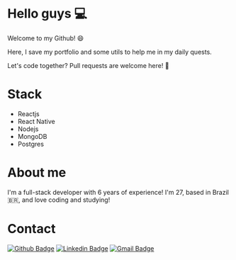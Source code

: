 # Hello guys :computer:

Welcome to my Github! :smile:

Here, I save my portfolio and some utils to help me in my daily quests. 

Let's code together? Pull requests are welcome here! :purple_heart:

# Stack
- Reactjs
- React Native
- Nodejs
- MongoDB
- Postgres

# About me

I'm a full-stack developer with 6 years of experience! I'm 27, based in Brazil :brazil:, and love coding and studying!

# Contact 

[![Github Badge](https://img.shields.io/badge/-Github-000?style=flat-square&logo=Github&logoColor=white&link=https://github.com/lucasgdb)](https://github.com/lucasbarroos)
[![Linkedin Badge](https://img.shields.io/badge/-LinkedIn-blue?style=flat-square&logo=Linkedin&logoColor=white&link=https://www.linkedin.com/in/lucasbarrosdev/)](https://www.linkedin.com/in/lucasbarrosdev/)
[![Gmail Badge](https://img.shields.io/badge/-Gmail-c14438?style=flat-square&logo=Gmail&logoColor=white&link=mailto:lbarros.comp@gmail.com)](mailto:lbarros.comp@gmail.com)
